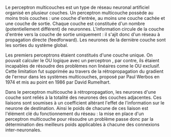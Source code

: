 Le perceptron multicouches est un type de réseau neuronal artificiel organisé en plusieur couches.
Un perceptron multicouche possède au moins trois couches : une couche d'entrée, au moins une couche cachée et une couche de sortie.
Chaque couche est constituée d'un nombre (potentiellement différent) de neuronnes.
L'information circule de la couche d'entrée vers la couche de sortie uniquement : il s'ajit donc d'un réseau à propagation directe (feedforward).
Les neurones de la dernière couche sont les sorties du système global.

Les premiers perceptrons étaient constitués d'une couche unique.
On pouvait calculer le OU logique avec un perceptron , par contre, ils étaient incapables de résoudre des problèmes non linéaires come le OU exclusif.
Cette limitation fut supprimée au travers de la rétropropagation du gradient de l'erreur dans les systèmes multicouches, proposé par Paul Werbos en 1974 et mis au point en 1986 par David Rumelhart.

Dans le perceptron multicouche à rétropropagation, les neurones d'une couche sont reliés à la totalité des neurones des couches adjacentes. Ces liaisons sont soumises à un coefficient altérant l'effet de l'information sur le neurone de destination. Ainsi le poids de chacune de ces liaison est l'élément clé du fonctionnement du réseau : la mise en place d'un perceptron multicouche pour résoudre un problème passe donc par la détermination des meilleurs poids applicables à chacune des connexions inter-neuronales.

